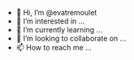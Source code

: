 - 👋 Hi, I’m @evatremoulet
- 👀 I’m interested in ...
- 🌱 I’m currently learning ...
- 💞️ I’m looking to collaborate on ...
- 📫 How to reach me ...

<!---
evatremoulet/evatremoulet is a ✨ special ✨ repository because its `README.md` (this file) appears on your GitHub profile.
You can click the Preview link to take a look at your changes.
--->
